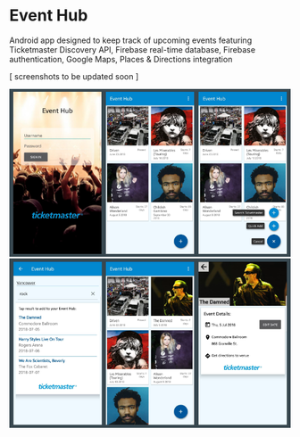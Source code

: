 # Event Hub
Android app designed to keep track of upcoming events featuring Ticketmaster Discovery API, Firebase real-time database, Firebase authentication, Google Maps, Places & Directions integration

[ screenshots to be updated soon ]

![Screenshot1](https://github.com/ddiiorio/event-hub/blob/master/app/src/screen-grabs-1.PNG)
![Screenshot2](https://github.com/ddiiorio/event-hub/blob/master/app/src/screen-grabs-2.PNG)

